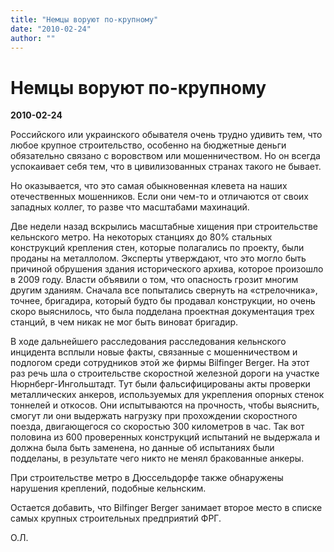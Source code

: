 ```yaml
---
title: "Немцы воруют по-крупному"
date: "2010-02-24"
author: ""
---
```


# Немцы воруют по-крупному

**2010-02-24** 

Российского или украинского обывателя очень трудно удивить тем, что любое крупное строительство, особенно на бюджетные деньги обязательно связано с воровством или мошенничеством. Но он всегда успокаивает себя тем, что в цивилизованных странах такого не бывает.

Но оказывается, что это самая обыкновенная клевета на наших отечественных мошенников. Если они чем-то и отличаются от своих западных коллег, то разве что масштабами махинаций.

Две недели назад вскрылись масштабные хищения при строительстве кельнского метро. На некоторых станциях до 80% стальных конструкций крепления стен, которые полагались по проекту, были проданы на металлолом. Эксперты утверждают, что это могло быть причиной обрушения здания исторического архива, которое произошло в 2009 году. Власти объявили о том, что опасность грозит многим другим зданиям. Сначала все попытались свернуть на «стрелочника», точнее, бригадира, который будто бы продавал конструкции, но очень скоро выяснилось, что была подделана проектная документация трех станций, в чем никак не мог быть виноват бригадир.

В ходе дальнейшего расследования расследования кельнского инцидента всплыли новые факты, связанные с мошенничеством и подлогом среди сотрудников этой же фирмы Bilfinger Berger. На этот раз речь шла о строительстве скоростной железной дороги на участке Нюрнберг-Ингольштадт. Тут были фальсифицированы акты проверки металлических анкеров, используемых для укрепления опорных стенок тоннелей и откосов.  Они испытываются на прочность, чтобы выяснить, смогут ли они выдержать нагрузку при прохождении скоростного поезда, двигающегося со скоростью 300 километров в час. Так вот половина из 600 проверенных конструкций испытаний не выдержала и должна была быть заменена, но данные об испытаниях были подделаны, в результате чего никто не менял бракованные анкеры.

При строительстве метро в Дюссельдорфе также обнаружены нарушения креплений, подобные кельнским.

Остается добавить, что Bilfinger Berger занимает второе место в списке самых крупных строительных предприятий ФРГ.

О.Л.